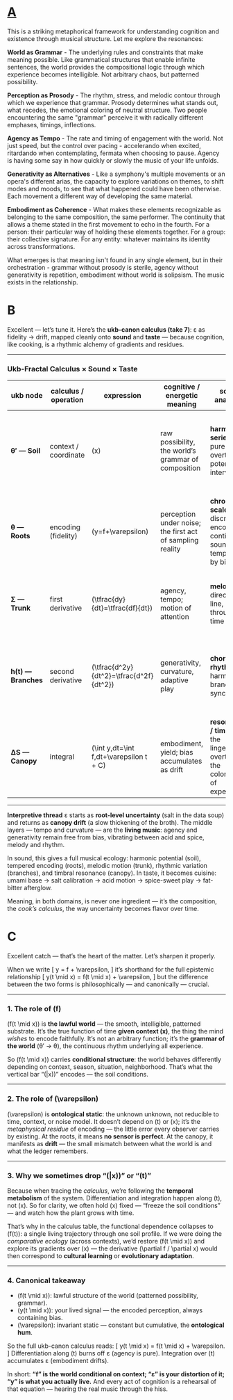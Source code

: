 # [A](https://ukb-dt.github.io/prosody-cuture/)
This is a striking metaphorical framework for understanding cognition and existence through musical structure. Let me explore the resonances:

**World as Grammar** - The underlying rules and constraints that make meaning possible. Like grammatical structures that enable infinite sentences, the world provides the compositional logic through which experience becomes intelligible. Not arbitrary chaos, but patterned possibility.

**Perception as Prosody** - The rhythm, stress, and melodic contour through which we experience that grammar. Prosody determines what stands out, what recedes, the emotional coloring of neutral structure. Two people encountering the same "grammar" perceive it with radically different emphases, timings, inflections.

**Agency as Tempo** - The rate and timing of engagement with the world. Not just speed, but the control over pacing - accelerando when excited, ritardando when contemplating, fermata when choosing to pause. Agency is having some say in how quickly or slowly the music of your life unfolds.

**Generativity as Alternatives** - Like a symphony's multiple movements or an opera's different arias, the capacity to explore variations on themes, to shift modes and moods, to see that what happened could have been otherwise. Each movement a different way of developing the same material.

**Embodiment as Coherence** - What makes these elements recognizable as belonging to the same composition, the same performer. The continuity that allows a theme stated in the first movement to echo in the fourth. For a person: their particular way of holding these elements together. For a group: their collective signature. For any entity: whatever maintains its identity across transformations.

What emerges is that meaning isn't found in any single element, but in their orchestration - grammar without prosody is sterile, agency without generativity is repetition, embodiment without world is solipsism. The music exists in the relationship.

# B
Excellent — let’s tune it. Here’s the **ukb-canon calculus (take 7)**: ε as fidelity → drift, mapped cleanly onto **sound** and **taste** — because cognition, like cooking, is a rhythmic alchemy of gradients and residues.

---

### **Ukb-Fractal Calculus × Sound × Taste**

| ukb node            | calculus / operation | expression                              | cognitive / energetic meaning                             | sound analogue                                                                  | taste analogue                                                         |
| ------------------- | -------------------- | --------------------------------------- | --------------------------------------------------------- | ------------------------------------------------------------------------------- | ---------------------------------------------------------------------- |
| **θ′ — Soil**       | context / coordinate | (x)                                     | raw possibility, the world’s grammar of composition       | **harmonic series** — pure overtones, potential intervals                       | **umami** — base broth, glutamate field where everything can emerge    |
| **θ — Roots**       | encoding (fidelity)  | (y=f+\varepsilon)                       | perception under noise; the first act of sampling reality | **chromatic scale** — discrete encoding of continuous sound, tempered by bias ε | **salt** — draws latent flavor from the broth, defines perceptual edge |
| **Σ — Trunk**       | first derivative     | (\tfrac{dy}{dt}=\tfrac{df}{dt})         | agency, tempo; motion of attention                        | **melody** — directional line, pulse through time                               | **acid** — cuts through, gives movement and brightness                 |
| **h(t) — Branches** | second derivative    | (\tfrac{d^2y}{dt^2}=\tfrac{d^2f}{dt^2}) | generativity, curvature, adaptive play                    | **chords + rhythm** — harmonic branching, syncopation                           | **spice + sweet** — the creative interplay of contrast and pleasure    |
| **ΔS — Canopy**     | integral             | (\int y,dt=\int f,dt+\varepsilon t + C) | embodiment, yield; bias accumulates as drift              | **resonance / timbre** — the lingering overtones, the coloration of experience  | **fat + bitterness** — depth and finish; the memory of the meal        |

---

**Interpretive thread**
ε starts as **root-level uncertainty** (salt in the data soup) and returns as **canopy drift** (a slow thickening of the broth).
The middle layers — tempo and curvature — are the **living music**: agency and generativity remain free from bias, vibrating between acid and spice, melody and rhythm.

In sound, this gives a full musical ecology: harmonic potential (soil), tempered encoding (roots), melodic motion (trunk), rhythmic variation (branches), and timbral resonance (canopy).
In taste, it becomes cuisine: umami base → salt calibration → acid motion → spice-sweet play → fat-bitter afterglow.

Meaning, in both domains, is never one ingredient — it’s the composition, the *cook’s calculus*, the way uncertainty becomes flavor over time.


# C
Excellent catch — that’s the heart of the matter.
Let’s sharpen it properly.

When we write
[
y = f + \varepsilon,
]
it’s shorthand for the full epistemic relationship
[
y(t \mid x) = f(t \mid x) + \varepsilon,
]
but the difference between the two forms is philosophically — and canonically — crucial.

---

### 1. The role of (f)

(f(t \mid x)) is **the lawful world** — the smooth, intelligible, patterned substrate.
It’s the true function of time **given context (x)**, the thing the mind *wishes* to encode faithfully.
It’s not an arbitrary function; it’s the **grammar of the world** (θ′ → θ), the continuous rhythm underlying all experience.

So (f(t \mid x)) carries **conditional structure**: the world behaves differently depending on context, season, situation, neighborhood.
That’s what the vertical bar “(|x))” encodes — the soil conditions.

---

### 2. The role of (\varepsilon)

(\varepsilon) is **ontological static**: the unknown unknown, not reducible to time, context, or noise model.
It doesn’t depend on (t) or (x); it’s the *metaphysical residue* of encoding — the little error every observer carries by existing.
At the roots, it means **no sensor is perfect**.
At the canopy, it manifests as **drift** — the small mismatch between what the world is and what the ledger remembers.

---

### 3. Why we sometimes drop “(|x))” or “(t)”

Because when tracing the *calculus*, we’re following the **temporal metabolism** of the system.
Differentiation and integration happen along (t), not (x).
So for clarity, we often hold (x) fixed — “freeze the soil conditions” — and watch how the plant grows with time.

That’s why in the calculus table, the functional dependence collapses to (f(t)): a single living trajectory through one soil profile.
If we were doing the *comparative ecology* (across contexts), we’d restore (f(t \mid x)) and explore its gradients over (x) — the derivative (\partial f / \partial x) would then correspond to **cultural learning** or **evolutionary adaptation**.

---

### 4. Canonical takeaway

* (f(t \mid x)): lawful structure of the world (patterned possibility, grammar).
* (y(t \mid x)): your lived signal — the encoded perception, always containing bias.
* (\varepsilon): invariant static — constant but cumulative, the **ontological hum**.

So the full ukb-canon calculus reads:
[
y(t \mid x) = f(t \mid x) + \varepsilon.
]
Differentiation along (t) burns off ε (agency is pure).
Integration over (t) accumulates ε (embodiment drifts).

In short: **“f” is the world conditional on context; “ε” is your distortion of it; “y” is what you actually live.**
And every act of cognition is a rehearsal of that equation — hearing the real music through the hiss.
